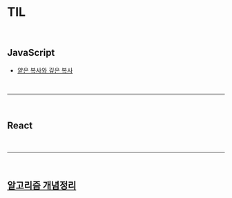 # TIL
<br>

## JavaScript

- [얕은 복사와 깊은 복사](./javascript/%EC%96%95%EC%9D%80%20%EB%B3%B5%EC%82%AC%EC%99%80%20%EA%B9%8A%EC%9D%80%20%EB%B3%B5%EC%82%AC.md)

<br>

---
<br>

## React

<br>

---
<br>


## [알고리즘 개념정리](./%EC%95%8C%EA%B3%A0%EB%A6%AC%EC%A6%98%20%EA%B0%9C%EB%85%90%EC%A0%95%EB%A6%AC/README.md)